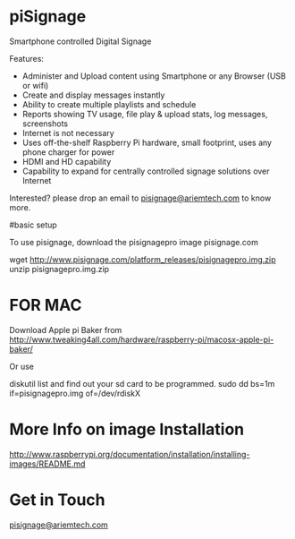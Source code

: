 piSignage
========

Smartphone controlled Digital Signage


Features:
* Administer and Upload content using Smartphone or any Browser (USB or wifi)
* Create and display messages instantly
* Ability to create multiple playlists and schedule
* Reports showing TV usage, file play & upload stats, log messages, screenshots
* Internet is not necessary
* Uses off-the-shelf Raspberry Pi hardware, small footprint, uses any phone charger for power
* HDMI and HD capability
* Capability to expand for centrally controlled signage solutions over Internet
 

Interested? please drop an email to pisignage@ariemtech.com to know more.

#basic setup 


To use pisignage, download the pisignagepro image pisignage.com 

wget http://www.pisignage.com/platform_releases/pisignagepro.img.zip
unzip pisignagepro.img.zip

FOR MAC
=======
Download Apple pi Baker from http://www.tweaking4all.com/hardware/raspberry-pi/macosx-apple-pi-baker/

Or use

diskutil list and find out your sd card to be programmed.
sudo dd bs=1m if=pisignagepro.img of=/dev/rdiskX 

More Info on image Installation 
========
http://www.raspberrypi.org/documentation/installation/installing-images/README.md

Get in Touch
============

pisignage@ariemtech.com

